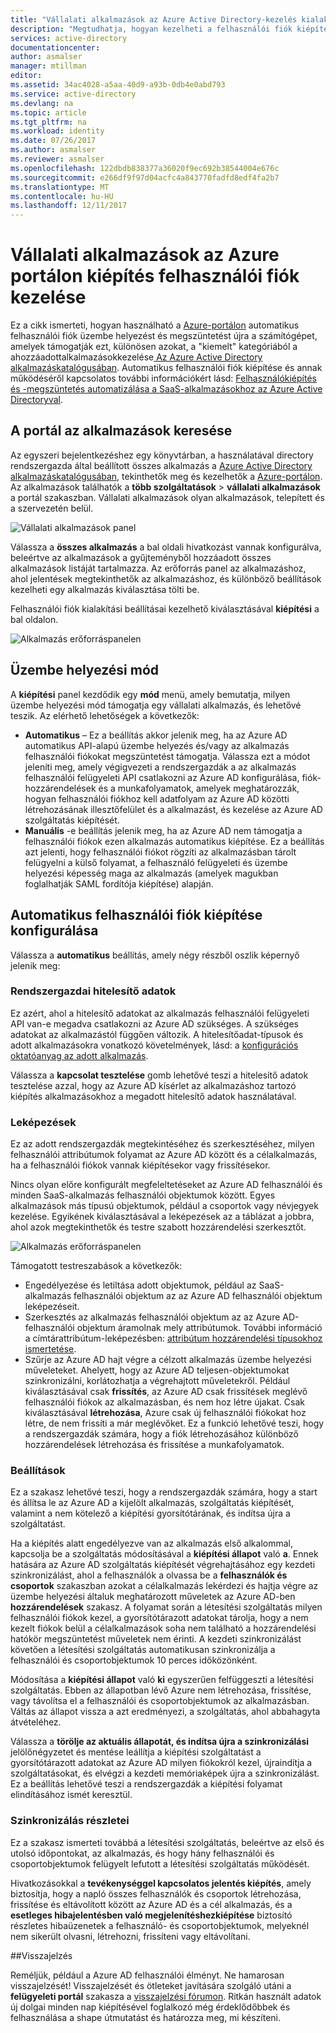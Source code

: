 ```yaml
---
title: "Vállalati alkalmazások az Azure Active Directory-kezelés kialakítási felhasználói |} Microsoft Docs"
description: "Megtudhatja, hogyan kezelheti a felhasználói fiók kiépítése vállalati alkalmazások az Azure Active Directory használatával"
services: active-directory
documentationcenter: 
author: asmalser
manager: mtillman
editor: 
ms.assetid: 34ac4028-a5aa-40d9-a93b-0db4e0abd793
ms.service: active-directory
ms.devlang: na
ms.topic: article
ms.tgt_pltfrm: na
ms.workload: identity
ms.date: 07/26/2017
ms.author: asmalser
ms.reviewer: asmalser
ms.openlocfilehash: 122dbdb838377a36020f9ec692b38544004e676c
ms.sourcegitcommit: e266df9f97d04acfc4a843770fadfd8edf4fa2b7
ms.translationtype: MT
ms.contentlocale: hu-HU
ms.lasthandoff: 12/11/2017
---
```

# <a name="managing-user-account-provisioning-for-enterprise-apps-in-the-azure-portal"></a>Vállalati alkalmazások az Azure portálon kiépítés felhasználói fiók kezelése
Ez a cikk ismerteti, hogyan használható a [Azure-portálon](https://portal.azure.com) automatikus felhasználói fiók üzembe helyezést és megszüntetést újra a számítógépet, amelyek támogatják ezt, különösen azokat, a "kiemelt" kategóriából a ahozzáadottalkalmazásokkezelése[ Az Azure Active Directory alkalmazáskatalógusában](active-directory-appssoaccess-whatis.md#get-started-with-the-azure-ad-application-gallery). Automatikus felhasználói fiók kiépítése és annak működéséről kapcsolatos további információkért lásd: [Felhasználókiépítés és -megszüntetés automatizálása a SaaS-alkalmazásokhoz az Azure Active Directoryval](active-directory-saas-app-provisioning.md).

## <a name="finding-your-apps-in-the-portal"></a>A portál az alkalmazások keresése
Az egyszeri bejelentkezéshez egy könyvtárban, a használatával directory rendszergazda által beállított összes alkalmazás a [Azure Active Directory alkalmazáskatalógusában](active-directory-appssoaccess-whatis.md#get-started-with-the-azure-ad-application-gallery), tekinthetők meg és kezelhetők a [Azure-portálon](https://portal.azure.com). Az alkalmazások találhatók a **több szolgáltatások** &gt; **vállalati alkalmazások** a portál szakaszban. Vállalati alkalmazások olyan alkalmazások, telepített és a szervezetén belül.

![Vállalati alkalmazások panel][0]

Válassza a **összes alkalmazás** a bal oldali hivatkozást vannak konfigurálva, beleértve az alkalmazások a gyűjteményből hozzáadott összes alkalmazások listáját tartalmazza. Az erőforrás panel az alkalmazáshoz, ahol jelentések megtekinthetők az alkalmazáshoz, és különböző beállítások kezelheti egy alkalmazás kiválasztása tölti be.

Felhasználói fiók kialakítási beállításai kezelhető kiválasztásával **kiépítési** a bal oldalon.

![Alkalmazás erőforráspanelen][1]

## <a name="provisioning-modes"></a>Üzembe helyezési mód
A **kiépítési** panel kezdődik egy **mód** menü, amely bemutatja, milyen üzembe helyezési mód támogatja egy vállalati alkalmazás, és lehetővé teszik. Az elérhető lehetőségek a következők:

* **Automatikus** – Ez a beállítás akkor jelenik meg, ha az Azure AD automatikus API-alapú üzembe helyezés és/vagy az alkalmazás felhasználói fiókokat megszüntetést támogatja. Válassza ezt a módot jeleníti meg, amely végigvezeti a rendszergazdák a az alkalmazás felhasználói felügyeleti API csatlakozni az Azure AD konfigurálása, fiók-hozzárendelések és a munkafolyamatok, amelyek meghatározzák, hogyan felhasználói fiókhoz kell adatfolyam az Azure AD közötti létrehozásának illesztőfelület és a alkalmazást, és kezelése az Azure AD szolgáltatás kiépítését.
* **Manuális** -e beállítás jelenik meg, ha az Azure AD nem támogatja a felhasználói fiókok ezen alkalmazás automatikus kiépítése. Ez a beállítás azt jelenti, hogy felhasználói fiókot rögzíti az alkalmazásban tárolt felügyelni a külső folyamat, a felhasználó felügyeleti és üzembe helyezési képesség maga az alkalmazás (amelyek magukban foglalhatják SAML fordítója kiépítése) alapján.

## <a name="configuring-automatic-user-account-provisioning"></a>Automatikus felhasználói fiók kiépítése konfigurálása
Válassza a **automatikus** beállítás, amely négy részből oszlik képernyő jelenik meg:

### <a name="admin-credentials"></a>Rendszergazdai hitelesítő adatok
Ez azért, ahol a hitelesítő adatokat az alkalmazás felhasználói felügyeleti API van-e megadva csatlakozni az Azure AD szükséges. A szükséges adatokat az alkalmazástól függően változik. A hitelesítőadat-típusok és adott alkalmazásokra vonatkozó követelmények, lásd: a [konfigurációs oktatóanyag az adott alkalmazás](active-directory-saas-app-provisioning.md).

Válassza a **kapcsolat tesztelése** gomb lehetővé teszi a hitelesítő adatok tesztelése azzal, hogy az Azure AD kísérlet az alkalmazáshoz tartozó kiépítés alkalmazásokhoz a megadott hitelesítő adatok használatával.

### <a name="mappings"></a>Leképezések
Ez az adott rendszergazdák megtekintéséhez és szerkesztéséhez, milyen felhasználói attribútumok folyamat az Azure AD között és a célalkalmazás, ha a felhasználói fiókok vannak kiépítésekor vagy frissítésekor.

Nincs olyan előre konfigurált megfeleltetéseket az Azure AD felhasználói és minden SaaS-alkalmazás felhasználói objektumok között. Egyes alkalmazások más típusú objektumok, például a csoportok vagy névjegyek kezelése. Egyikének kiválasztásával a leképezések az a táblázat a jobbra, ahol azok megtekinthetők és testre szabott hozzárendelési szerkesztőt.

![Alkalmazás erőforráspanelen][2]

Támogatott testreszabások a következők:

* Engedélyezése és letiltása adott objektumok, például az SaaS-alkalmazás felhasználói objektum az az Azure AD felhasználói objektum leképezéseit.
* Szerkesztés az alkalmazás felhasználói objektum az az Azure AD-felhasználói objektum áramolnak mely attribútumok. További információ a címtárattribútum-leképezésben: [attribútum hozzárendelési típusokhoz ismertetése](active-directory-saas-customizing-attribute-mappings.md#understanding-attribute-mapping-types).
* Szűrje az Azure AD hajt végre a célzott alkalmazás üzembe helyezési műveleteket. Ahelyett, hogy az Azure AD teljesen-objektumokat szinkronizálni, korlátozhatja a végrehajtott műveletekről. Például kiválasztásával csak **frissítés**, az Azure AD csak frissítések meglévő felhasználói fiókok az alkalmazásban, és nem hoz létre újakat. Csak kiválasztásával **létrehozása**, Azure csak új felhasználói fiókokat hoz létre, de nem frissíti a már meglévőket. Ez a funkció lehetővé teszi, hogy a rendszergazdák számára, hogy a fiók létrehozásához különböző hozzárendelések létrehozása és frissítése a munkafolyamatok.

### <a name="settings"></a>Beállítások
Ez a szakasz lehetővé teszi, hogy a rendszergazdák számára, hogy a start és állítsa le az Azure AD a kijelölt alkalmazás, szolgáltatás kiépítését, valamint a nem kötelező a kiépítési gyorsítótárának, és indítsa újra a szolgáltatást.

Ha a kiépítés alatt engedélyezve van az alkalmazás első alkalommal, kapcsolja be a szolgáltatás módosításával a **kiépítési állapot** való **a**. Ennek hatására az Azure AD szolgáltatás kiépítését végrehajtásához egy kezdeti szinkronizálást, ahol a felhasználók a olvassa be a **felhasználók és csoportok** szakaszban azokat a célalkalmazás lekérdezi és hajtja végre az üzembe helyezési általuk meghatározott műveletek az Azure AD-ben **hozzárendelések** szakasz. A folyamat során a létesítési szolgáltatás milyen felhasználói fiókok kezel, a gyorsítótárazott adatokat tárolja, hogy a nem kezelt fiókok belül a célalkalmazások soha nem található a hozzárendelési hatókör megszüntetést műveletek nem érinti. A kezdeti szinkronizálást követően a létesítési szolgáltatás automatikusan szinkronizálja a felhasználói és csoportobjektumok 10 perces időközönként.

Módosítása a **kiépítési állapot** való **ki** egyszerűen felfüggeszti a létesítési szolgáltatás. Ebben az állapotban lévő Azure nem létrehozása, frissítése, vagy távolítsa el a felhasználói és csoportobjektumok az alkalmazásban. Váltás az állapot vissza a azt eredményezi, a szolgáltatás, ahol abbahagyta átvételéhez.

Válassza a **törölje az aktuális állapotát, és indítsa újra a szinkronizálási** jelölőnégyzetet és mentése leállítja a kiépítési szolgáltatást a gyorsítótárazott adatokat az Azure AD milyen fiókokról kezel, újraindítja a szolgáltatásokat, és elvégzi a kezdeti memóriaképek újra a szinkronizálást. Ez a beállítás lehetővé teszi a rendszergazdák a kiépítési folyamat elindításához ismét keresztül.

### <a name="synchronization-details"></a>Szinkronizálás részletei
Ez a szakasz ismerteti továbbá a létesítési szolgáltatás, beleértve az első és utolsó időpontokat, az alkalmazás, és hogy hány felhasználói és csoportobjektumok felügyelt lefutott a létesítési szolgáltatás működését.

Hivatkozásokkal a **tevékenységgel kapcsolatos jelentés kiépítés**, amely biztosítja, hogy a napló összes felhasználók és csoportok létrehozása, frissítése és eltávolított között az Azure AD és a cél alkalmazás, és a **esetleges hibajelentésben való megjelenítéshezkiépítése** biztosító részletes hibaüzenetek a felhasználó- és csoportobjektumok, melyeknél nem sikerült olvasni, létrehozni, frissíteni vagy eltávolítani. 

##<a name="feedback"></a>Visszajelzés

Reméljük, például a Azure AD felhasználói élményt. Ne hamarosan visszajelzését! Visszajelzését és ötleteket javítására szolgáló utáni a **felügyeleti portál** szakasza a [visszajelzési fórumon](https://feedback.azure.com/forums/169401-azure-active-directory/category/162510-admin-portal).  Ritkán használt adatok új dolgai minden nap kiépítésével foglalkozó még érdeklődőbbek és felhasználása a shape útmutatást és határozza meg, mi készíteni.


[0]: ./media/active-directory-enterprise-apps-manage-provisioning/enterprise-apps-blade.PNG
[1]: ./media/active-directory-enterprise-apps-manage-provisioning/enterprise-apps-provisioning.PNG
[2]: ./media/active-directory-enterprise-apps-manage-provisioning/enterprise-apps-provisioning-mapping.PNG
